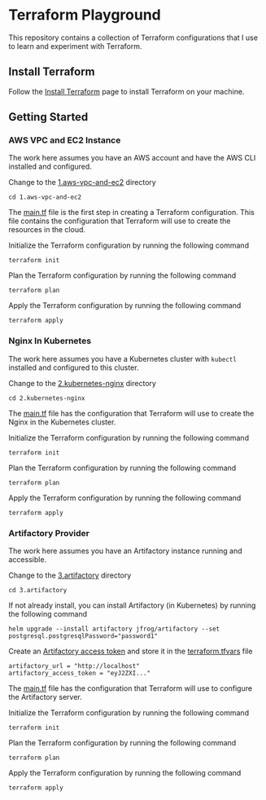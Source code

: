 # Terraform Playground
This repository contains a collection of Terraform configurations that I use to learn and experiment with Terraform.

## Install Terraform
Follow the [Install Terraform](https://developer.hashicorp.com/terraform/install) page to install Terraform on your machine.

## Getting Started
### AWS VPC and EC2 Instance
The work here assumes you have an AWS account and have the AWS CLI installed and configured.

Change to the [1.aws-vpc-and-ec2](1.aws-vpc-and-ec2) directory
```shell
cd 1.aws-vpc-and-ec2
```

The [main.tf](1.aws-vpc-and-ec2/main.tf) file is the first step in creating a Terraform configuration. This file contains the configuration that Terraform will use to create the resources in the cloud.

Initialize the Terraform configuration by running the following command
```shell
terraform init
```

Plan the Terraform configuration by running the following command
```shell
terraform plan
```

Apply the Terraform configuration by running the following command
```shell
terraform apply
```

### Nginx In Kubernetes
The work here assumes you have a Kubernetes cluster with `kubectl` installed and configured to this cluster.

Change to the [2.kubernetes-nginx](2.kubernetes-nginx) directory
```shell
cd 2.kubernetes-nginx
```

The [main.tf](2.kubernetes-nginx/main.tf) file has the configuration that Terraform will use to create the Nginx in the Kubernetes cluster.

Initialize the Terraform configuration by running the following command
```shell
terraform init
```

Plan the Terraform configuration by running the following command
```shell
terraform plan
```

Apply the Terraform configuration by running the following command
```shell
terraform apply
```

### Artifactory Provider
The work here assumes you have an Artifactory instance running and accessible.

Change to the [3.artifactory](3.artifactory) directory
```shell
cd 3.artifactory
```

If not already install, you can install Artifactory (in Kubernetes) by running the following command
```shell
helm upgrade --install artifactory jfrog/artifactory --set postgresql.postgresqlPassword="password1"
```

Create an [Artifactory access token](https://jfrog.com/help/r/how-to-generate-an-access-token-video/artifactory-creating-access-tokens-in-artifactory) and store it in the [terraform.tfvars](3.artifactory/terraform.tfvars) file
```text
artifactory_url = "http://localhost"
artifactory_access_token = "eyJ2ZXI..."
```

The [main.tf](3.artifactory/main.tf) file has the configuration that Terraform will use to configure the Artifactory server.

Initialize the Terraform configuration by running the following command
```shell
terraform init
```

Plan the Terraform configuration by running the following command
```shell
terraform plan
```

Apply the Terraform configuration by running the following command
```shell
terraform apply
```
